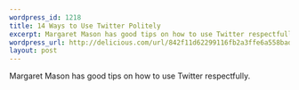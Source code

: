 ```yaml
--- 
wordpress_id: 1218
title: 14 Ways to Use Twitter Politely
excerpt: Margaret Mason has good tips on how to use Twitter respectfully.
wordpress_url: http://delicious.com/url/842f11d62299116fb2a3ffe6a558bad6#jeremy6d
layout: post
---
```

Margaret Mason has good tips on how to use Twitter respectfully.
